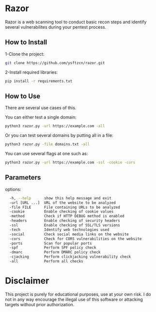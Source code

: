 # Razor

Razor is a web scanning tool to conduct basic recon steps and identify several vulnerabilites during your pentest process.

## How to Install

1-Clone the project:

```bash
git clone https://github.com/ysftzcn/razor.git
```

2-Install required libraries:

```bash
pip install -r requirements.txt
```

## How to Use

There are several use cases of this.

You can either test a single domain:

```bash
python3 razor.py -url https://example.com -all
```

Or you can test several domains by putting all in a file:

```bash
python3 razor.py -file domains.txt -all
```

You can use several flags at one such as:

```bash
python3 razor.py -url https://example.com -ssl -cookie -cors
```

## Parameters

options:
```bash
  -h, --help      show this help message and exit
  -url [URL ...]  URL of the website to be analyzed
  -file FILE      File containing URLs to be analyzed
  -cookie         Enable checking of cookie values
  -method         Check if HTTP DEBUG method is enabled
  -headers        Enable checking of security headers
  -ssl            Enable checking of SSL/TLS versions
  -tech           Identify web technologies used
  -social         Check social media links on the website
  -cors           Check for CORS vulnerabilities on the website
  -ports          Scan for popular ports
  -spf            Perform SPF policy check
  -dmarc          Perform DMARC policy check
  -cjacking       Perform clickjacking vulnerability check
  -all            Perform all checks
```

# Disclaimer

This project is purely for educational purposes, use at your own risk. I do not in any way encourage the illegal use of this software or attacking targets without prior authorization.
